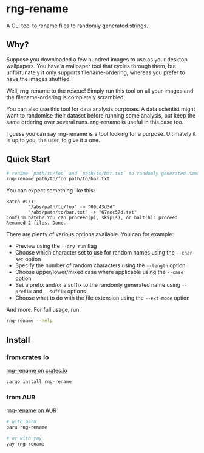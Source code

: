 # rng-rename
A CLI tool to rename files to randomly generated strings.

## Why?
Suppose you downloaded a few hundred images to use as your desktop wallpapers. You have a
wallpaper tool that cycles through them, but unfortunately it only supports filename-ordering,
whereas you prefer to have the images shuffled.

Well, rng-rename to the rescue! Simply run this tool on all your images and the filename-ordering
is completely scrambled.

You can also use this tool for data analysis purposes. A data scientist might want to randomise
their dataset before running some analysis, but keep the same ordering over several runs.
rng-rename is useful in this case too.

I guess you can say rng-rename is a tool looking for a purpose. Ultimately it is up to you, the
user, to give it a one.

## Quick Start
```sh
# rename `path/to/foo` and `path/to/bar.txt` to randomly generated names
rng-rename path/to/foo path/to/bar.txt
```

You can expect something like this:
```
Batch #1/1:
        "/abs/path/to/foo" -> "09c43d3d"
        "/abs/path/to/bar.txt" -> "67aec57d.txt"
Confirm batch? You can proceed(p), skip(s), or halt(h): proceed
Renamed 2 files. Done.
```
There are plenty of various options available. You can for example:
 - Preview using the `--dry-run` flag
 - Choose which character set to use for random names using the `--char-set` option
 - Specify the number of random characters using the `--length` option
 - Choose upper/lower/mixed case where applicable using the `--case` option
 - Set a prefix and/or a suffix to the randomly generated name using `--prefix` and `--suffix` options
 - Choose what to do with the file extension using the `--ext-mode` option

And more. For full usage, run:
```sh
rng-rename --help
```
## Install

### from crates.io
[rng-rename on crates.io](https://crates.io/crates/rng-rename)

```sh
cargo install rng-rename
```

### from AUR
[rng-rename on AUR](https://aur.archlinux.org/packages/rng-rename)

```sh
# with paru
paru rng-rename

# or with yay
yay rng-rename
```
